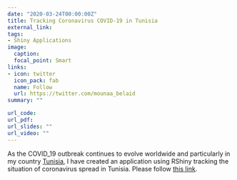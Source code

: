 ```yaml
---
date: "2020-03-24T00:00:00Z"
title: Tracking Coronavirus COVID-19 in Tunisia
external_link: 
tags:
- Shiny Applications
image: 
  caption: 
  focal_point: Smart
links:
- icon: twitter
  icon_pack: fab
  name: Follow
  url: https://twitter.com/mounaa_belaid
summary: ""

url_code: 
url_pdf: 
url_slides: ""
url_video: ""
---
```


As the COVID_19 outbreak continues to evolve worldwide and particularly in my country [Tunisia](https://en.wikipedia.org/wiki/Tunisia), I have created an application using RShiny tracking the situation of coronavirus spread in Tunisia. Please follow [this link](https://mounabelaid.shinyapps.io/coronavirus/).

